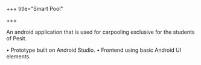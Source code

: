 +++
title="Smart Pool"

+++

An android application that is used for carpooling exclusive for the students of Pesit.

• Prototype built on Android Studio.
• Frontend using basic Android UI elements.